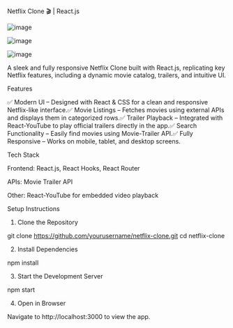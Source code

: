 Netflix Clone 🎬 | React.js

![image](https://github.com/user-attachments/assets/ccaeeb72-32f0-4b55-af67-5d5db560de8b)

![image](https://github.com/user-attachments/assets/2e8a84ce-4200-47a0-9f53-33ab72f22a25)

![image](https://github.com/user-attachments/assets/183c0b72-9c4a-496c-88b5-a8efd8851f29)



A sleek and fully responsive Netflix Clone built with React.js, replicating key Netflix features, including a dynamic movie catalog, trailers, and intuitive UI.

Features

✅ Modern UI – Designed with React & CSS for a clean and responsive Netflix-like interface.✅ Movie Listings – Fetches movies using external APIs and displays them in categorized rows.✅ Trailer Playback – Integrated with React-YouTube to play official trailers directly in the app.✅ Search Functionality – Easily find movies using Movie-Trailer API.✅ Fully Responsive – Works on mobile, tablet, and desktop screens.

Tech Stack

Frontend: React.js, React Hooks, React Router

APIs: Movie Trailer API

Other: React-YouTube for embedded video playback

Setup Instructions

1. Clone the Repository

git clone https://github.com/yourusername/netflix-clone.git
cd netflix-clone

2. Install Dependencies

npm install

3. Start the Development Server

npm start

4. Open in Browser

Navigate to http://localhost:3000 to view the app.

